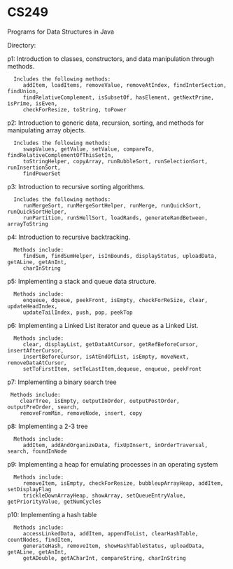 # CS249
Programs for Data Structures in Java

Directory:

p1: 
   Introduction to classes, constructors, and data manipulation through methods. 
   
      Includes the following methods:
         addItem, loadItems, removeValue, removeAtIndex, findInterSection, findUnion, 
         findRelativeComplement, isSubsetOf, hasElement, getNextPrime, isPrime, isEven, 
         checkForResize, toString, toPower

p2:
   Introduction to generic data, recursion, sorting, and methods for manipulating array objects.
   
      Includes the following methods:
         swapValues, getValue, setValue, compareTo, findRelativeComplementOfThisSetIn,
         toStringHelper, copyArray, runBubbleSort, runSelectionSort, runInsertionSort,
         findPowerSet
            
p3:
   Introduction to recursive sorting algorithms.
   
      Includes the following methods:
         runMergeSort, runMergeSortHelper, runMerge, runQuickSort, runQuickSortHelper, 
         runPartition, runSHellSort, loadRands, generateRandBetween, arrayToString
         
p4:
   Introduction to recursive backtracking. 
   
      Methods include:
         findSum, findSumHelper, isInBounds, displayStatus, uploadData, getALine, getAnInt, 
         charInString
         
p5:
   Implementing a stack and queue data structure.
   
      Methods include:
         enqueue, dqueue, peekFront, isEmpty, checkForReSize, clear, updateHeadIndex, 
         updateTailIndex, push, pop, peekTop
         
p6:
   Implementing a Linked List iterator and queue as a Linked List.
   
      Methods include:
         clear, displayList, getDataAtCursor, getRefBeforeCursor, insertAfterCursor,
         insertBeforeCursor, isAtEndOfList, isEmpty, moveNext, removeDataAtCursor, 
         setToFirstItem, setToLastItem,dequeue, enqueue, peekFront
         
p7:
  Implementing a binary search tree
  
     Methods include:
        clearTree, isEmpty, outputInOrder, outputPostOrder, outputPreOrder, search,
        removeFromMin, removeNode, insert, copy
  
p8:
   Implementing a 2-3 tree
   
      Methods include:
         addItem, addAndOrganizeData, fixUpInsert, inOrderTraversal, search, foundInNode
         
p9:
   Implementing a heap for emulating processes in an operating system
   
      Methods include:
         removeItem, isEmpty, checkForResize, bubbleupArrayHeap, addItem, setDisplayFlag
         trickleDownArrayHeap, showArray, setQueueEntryValue, getPriorityValue, getNumCycles
         
p10:
   Implementing a hash table
   
      Methods include:
         accessLinkedData, addItem, appendToList, clearHashTable, countNodes, findItem, 
         generateHash, removeItem, showHashTableStatus, uploadData, getALine, getAnInt,
         getADouble, getACharInt, compareString, charInString

